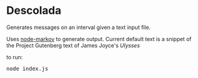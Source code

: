 Descolada
=========

Generates messages on an interval given a text input file.

Uses <a href="https://github.com/substack/node-markov">node-markov</a> to generate output. Current
default text is a snippet of the Project Gutenberg text of James Joyce's
<i>Ulysses</i>

to run:

<pre>node index.js</pre>
